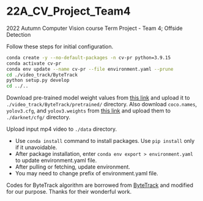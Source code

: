 # 22A_CV_Project_Team4
2022 Autumn Computer Vision course Term Project - Team 4; Offside Detection

Follow these steps for initial configuration.
```bash
conda create -y --no-default-packages -n cv-pr python=3.9.15
conda activate cv-pr
conda env update --name cv-pr --file environment.yaml --prune
cd ./video_track/ByteTrack
python setup.py develop
cd ../..
```
Download pre-trained model weight values from [this link](https://drive.google.com/uc?id=1P4mY0Yyd3PPTybgZkjMYhFri88nTmJX5) and upload it to ```./video_track/ByteTrack/pretrained/``` directory.
Also download ```coco.names```, ```yolov3.cfg```, and ```yolov3.weights``` from [this link](https://opencv-tutorial.readthedocs.io/en/latest/yolo/yolo.html) and upload them to ```./darknet/cfg/``` directory.


Upload input mp4 video to ```./data``` directory.

- Use ```conda install``` command to install packages. Use ```pip install``` only if it unavoidable.
- After package installation, enter ```conda env export > environment.yaml``` to update environment.yaml file.
- After pulling or fetching, update environment.
- You may need to change prefix of environment.yaml file.

Codes for ByteTrack algorithm are borrowed from [ByteTrack](https://github.com/ifzhang/ByteTrack) and modified for our purpose. Thanks for their wonderful work.